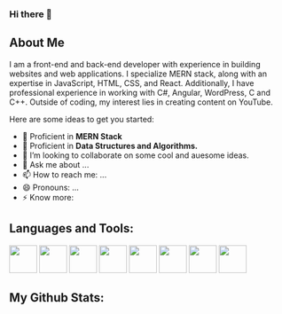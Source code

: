 ### Hi there 👋

<h2>About Me</h2>

I am a front-end and back-end developer with experience in building websites and web applications. I specialize MERN stack, along with an expertise in JavaScript, HTML, CSS, and React. Additionally, I have professional experience in working with C#, Angular, WordPress, C and C++.
Outside of coding, my interest lies in creating content on YouTube.

Here are some ideas to get you started:

- 🔭 Proficient in <b>MERN Stack</b>
- 🌱 Proficient in <b>Data Structures and Algorithms.</b>
- 👯 I’m looking to collaborate on some cool and auesome ideas.
- 💬 Ask me about ...
- 📫 How to reach me: ...
- 😄 Pronouns: ...
- ⚡ Know more: 

<h2>Languages and Tools:</h2>
   <div>
        <img src="https://cdn-icons-png.flaticon.com/512/732/732212.png" alt="" style="width: 50px;height: 50px;">
        <img src="https://cdn-icons-png.flaticon.com/512/732/732190.png" alt="" style="width: 50px;height: 50px;">
        <img src="https://cdn-icons-png.flaticon.com/512/5968/5968292.png" alt="" style="width: 50px;height: 50px;">
        <img src="https://cdn-icons-png.flaticon.com/512/919/919851.png" alt="" style="width: 50px;height: 50px;">
        <img src="https://cdn-icons-png.flaticon.com/512/919/919825.png" alt="" style="width: 50px;height: 50px;">
        <img src="https://uxwing.com/wp-content/themes/uxwing/download/10-brands-and-social-media/expressjs.png" alt="" style="width: 50px;height: 50px;">
        <img src="https://cdn.icon-icons.com/icons2/2415/PNG/512/mongodb_original_wordmark_logo_icon_146425.png" alt="" style="width: 50px;height: 50px;">
        <img src="https://res.cloudinary.com/postman/image/upload/t_team_logo/v1629869194/team/2893aede23f01bfcbd2319326bc96a6ed0524eba759745ed6d73405a3a8b67a8" alt="" style="width: 50px;height: 50px;">
  </div>
  
  <h2>My Github Stats:</h2>
   <div>
       
  </div>
